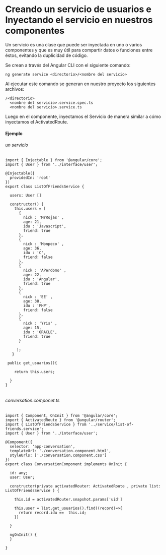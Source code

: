 # Creando un servicio de usuarios e Inyectando el servicio en nuestros componentes

Un servicio es una clase que puede ser inyectada en uno o varios componentes y que es muy útil para compartir datos o funciones entre éstos, evitando la duplicidad de código.

Se crean a través del Angular CLI con el siguiente comando:

```
ng generate service <directorio>/<nombre del servicio>
```
Al ejecutar este comando se generan en nuestro proyecto los siguientes archivos:
```
/<directorio>
  <nombre del servicio>.service.spec.ts
  <nombre del servicio>.service.ts
```

Luego en el componente, inyectamos el Servicio de manera similar a cómo inyectamos el ActivatedRoute.


#### Ejemplo 


###### un servicio 

```
import { Injectable } from '@angular/core';
import { User } from '../interface/user';

@Injectable({
  providedIn: 'root'
})
export class ListOfFriendsService {
  
  users: User []
  
  constructor() {
    this.users = [
      {
        nick : 'MrRojas' ,
        age: 21,
        idu : 'Javascript',
        friend: true
      },
      {
        nick : 'Monpeco' ,
        age: 36,
        idu : 'C',
        friend: false
      },
      {
        nick : 'APerdomo' ,
        age: 22,
        idu : 'Angular',
        friend: true
      },
      {
        nick : 'EE' ,
        age: 38,
        idu : 'PHP',
        friend: false
      },
      {
        nick : 'Yris' ,
        age: 15,
        idu : 'ORACLE',
        friend: true
      }
  
     ];
   }

 public get_usuarios(){

    return this.users;
     
  }
}


```


###### conversation.componet.ts 

```
import { Component, OnInit } from '@angular/core';
import { ActivatedRoute } from '@angular/router';
import { ListOfFriendsService } from '../service/list-of-friends.service';
import { User } from '../interface/user';

@Component({
  selector: 'app-conversation',
  templateUrl: './conversation.component.html',
  styleUrls: ['./conversation.component.css']
})
export class ConversationComponent implements OnInit {

  id: any;
  user: User; 

  constructor(private activatedRouter: ActivatedRoute , private list: ListOfFriendsService ) { 

    this.id = activatedRouter.snapshot.params['uid']

    this.user = list.get_usuarios().find((record)=>{
      return record.idu ==  this.id;
    })
    
  }

  ngOnInit() {
  }

}

```



